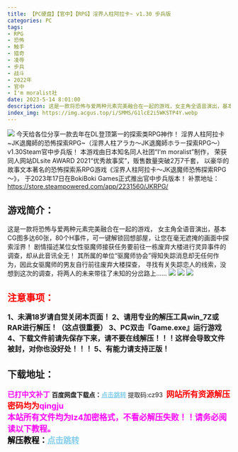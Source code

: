 ```yaml
---
title: 【PC硬盘】【官中】【RPG】淫界人柱阿拉卡~ v1.30 步兵版
categories: PC
tags:
- RPG
- 恐怖
- 触手
- 猎奇
- 凌辱
- 步兵
- 战斗
- 2022年
- 官中
- I'm moralist社
date: 2023-5-14 8:01:00
description: 这是一款将恐怖与爱两种元素完美融合在一起的游戏，女主角全语音演出，基本CG图多达60张，80个H事件，可一键解锁回想部屋，让您在毫无遮掩的画面中探索淫界！
index_img: https://img.acgus.top/i/SMMS/G1lcE2i5WKSTP4Y.webp
---
```

![](https://img.acgus.top/i/SMMS/G1lcE2i5WKSTP4Y.webp)
今天给各位分享一款去年在DL登顶第一的探索类RPG神作！
淫界人柱阿拉卡~JK退魔師的恐怖探索RPG~（淫界人柱アラカ～JK退魔師ホラー探索RPG～）v1.30Steam官中步兵版！
本游戏由日本知名同人社团“I'm moralist”制作，
荣获同人网站DLsite AWARD 2021“优秀故事奖”，贩售数量突破2万7千套，
以豪华的故事文本著名的恐怖探索系RPG游戏《淫界人柱阿拉卡～JK退魔师恐怖探索RPG～》，
于2023年17日在BokiBoki Games正式推出官中步兵版本！
补票地址：https://store.steampowered.com/app/2231560/JKRPG/

## 游戏简介：
这是一款将恐怖与爱两种元素完美融合在一起的游戏，
女主角全语音演出，基本CG图多达60张，80个H事件，可一键解锁回想部屋，让您在毫无遮掩的画面中探索淫界！
剧情描述某位女性驱魔师接获任务要前往一栋废弃大楼进行灵异事件的调查，却从此音讯全无！
其所属的单位“驱魔师协会”得知失踪消息却无任何作为，因此女驱魔师的男友自行前往废弃大楼探查，
寻找有关失踪恋人的线索，没想到这次的调查，将两人的未来带往了未知的分岔路上……
![](https://img.acgus.top/i/SMMS/sd4RXuTxS9zOBN.webp)
![](https://img.acgus.top/i/SMMS/jOCqsGXnReSIF6M.webp)
![](https://img.acgus.top/i/SMMS/pmSJh1AU5Hz3KOi.webp)





## <font color=#FF0000 >注意事项：</font>
<font size=3><b>1、未满18岁请自觉关闭本页面！
2、请用专业的解压工具win_7Z或RAR进行解压！（这点很重要）
3、PC双击『Game.exe』运行游戏
4、下载文件前请先保存下来，请不要在线解压！！！这样会导致文件被封，对你也没好处！！！
5、有能力请支持正版！</b></font>

## 下载地址：
<font color=#FF00FF size=3><b>已打中文补丁</b></font>
<b>百度网盘下载点：</b><a href="https://pan.baidu.com/s/17uEaYlH81ibaWM7iYoNSww?pwd=cz93" style="color: #87CEEB;"><b>点击跳转</b></a> 提取码:cz93
<a style="padding: 0" href="https://post.qingju.org/AD/"><img style="max-width:100%" src="https://img.acgus.top/i/2024/07/478f689b8021d8d499ab43d21acf137a.gif" alt=""></a>
<b><font color=#FF0000 size=4>网站所有资源解压密码均为</b></font><b><font color=#FF00FF size=4>qingju</font><font color=#FF0000 ></font></b><br><b><font color=#FF00FF size=4>本站所有文件均为lz4加密格式，不看必解压失败！！请务必阅读以下教程。</b></font><br><b><font color=#000 size=4>解压教程：</b><a href="https://post.qingju.org/tutorial/000/" style="color: #87CEEB;"><b>点击跳转</b></a>